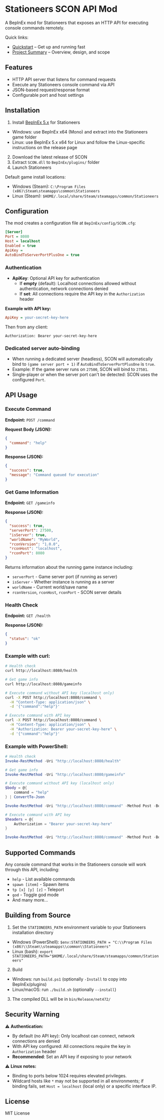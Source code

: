 # Stationeers SCON API Mod

A BepInEx mod for Stationeers that exposes an HTTP API for executing console commands remotely.

Quick links:

- [Quickstart](./QUICKSTART.md) – Get up and running fast
- [Project Summary](./PROJECT_SUMMARY.md) – Overview, design, and scope

## Features

- HTTP API server that listens for command requests
- Execute any Stationeers console command via API
- JSON-based request/response format
- Configurable port and host settings

## Installation

1. Install [BepInEx 5.x](https://github.com/BepInEx/BepInEx/releases) for Stationeers
  - Windows: use BepInEx x64 (Mono) and extract into the Stationeers game folder
  - Linux: use BepInEx 5.x x64 for Linux and follow the Linux-specific instructions on the release page
2. Download the latest release of SCON
3. Extract `SCON.dll` to `BepInEx/plugins/` folder
4. Launch Stationeers

Default game install locations:
- Windows (Steam): `C:\Program Files (x86)\Steam\steamapps\common\Stationeers`
- Linux (Steam): `$HOME/.local/share/Steam/steamapps/common/Stationeers`

## Configuration

The mod creates a configuration file at `BepInEx/config/SCON.cfg`:

```ini
[Server]
Port = 8080
Host = localhost
Enabled = true
ApiKey = 
AutoBindToServerPortPlusOne = true
```

### Authentication

- **ApiKey**: Optional API key for authentication
  - If **empty** (default): Localhost connections allowed without authentication, network connections denied
  - If **set**: All connections require the API key in the `Authorization` header
  
**Example with API key:**
```ini
ApiKey = your-secret-key-here
```

Then from any client:
```
Authorization: Bearer your-secret-key-here
```

### Dedicated server auto-binding

- When running a dedicated server (headless), SCON will automatically bind to `(game server port + 1)` if `AutoBindToServerPortPlusOne` is `true`.
- Example: If the game server runs on `27500`, SCON will bind to `27501`.
- Single-player or when the server port can't be detected: SCON uses the configured `Port`.

## API Usage

### Execute Command

**Endpoint:** `POST /command`

**Request Body (JSON):**
```json
{
  "command": "help"
}
```

**Response (JSON):**
```json
{
  "success": true,
  "message": "Command queued for execution"
}
```

### Get Game Information

**Endpoint:** `GET /gameinfo`

**Response (JSON):**
```json
{
  "success": true,
  "serverPort": 27500,
  "isServer": true,
  "worldName": "MyWorld",
  "rconVersion": "1.0.0",
  "rconHost": "localhost",
  "rconPort": 8080
}
```

Returns information about the running game instance including:
- `serverPort` - Game server port (if running as server)
- `isServer` - Whether instance is running as a server
- `worldName` - Current world/save name
- `rconVersion`, `rconHost`, `rconPort` - SCON server details

### Health Check

**Endpoint:** `GET /health`

**Response (JSON):**
```json
{
  "status": "ok"
}
```

### Example with curl:

```bash
# Health check
curl http://localhost:8080/health

# Get game info
curl http://localhost:8080/gameinfo

# Execute command without API key (localhost only)
curl -X POST http://localhost:8080/command \
  -H "Content-Type: application/json" \
  -d '{"command":"help"}'

# Execute command with API key
curl -X POST http://localhost:8080/command \
  -H "Content-Type: application/json" \
  -H "Authorization: Bearer your-secret-key-here" \
  -d '{"command":"help"}'
```

### Example with PowerShell:

```powershell
# Health check
Invoke-RestMethod -Uri "http://localhost:8080/health"

# Get game info
Invoke-RestMethod -Uri "http://localhost:8080/gameinfo"

# Execute command without API key (localhost only)
$body = @{
    command = "help"
} | ConvertTo-Json

Invoke-RestMethod -Uri "http://localhost:8080/command" -Method Post -Body $body -ContentType "application/json"

# Execute command with API key
$headers = @{
    Authorization = "Bearer your-secret-key-here"
}

Invoke-RestMethod -Uri "http://localhost:8080/command" -Method Post -Body $body -ContentType "application/json" -Headers $headers
```

## Supported Commands

Any console command that works in the Stationeers console will work through this API, including:
- `help` - List available commands
- `spawn [item]` - Spawn items
- `tp [x] [y] [z]` - Teleport
- `god` - Toggle god mode
- And many more...

## Building from Source

1. Set the `STATIONEERS_PATH` environment variable to your Stationeers installation directory
  - Windows (PowerShell): `$env:STATIONEERS_PATH = "C:\\Program Files (x86)\\Steam\\steamapps\\common\\Stationeers"`
  - Linux (bash): `export STATIONEERS_PATH="$HOME/.local/share/Steam/steamapps/common/Stationeers"`
2. Build
  - Windows: run `build.ps1` (optionally `-Install` to copy into BepInEx/plugins)
  - Linux/macOS: run `./build.sh` (optionally `--install`)
3. The compiled DLL will be in `bin/Release/net472/`

## Security Warning

⚠️ **Authentication:**
- By default (no API key): Only localhost can connect, network connections are denied
- With API key configured: All connections require the key in `Authorization` header
- **Recommended**: Set an API key if exposing to your network

⚠️ **Linux notes:**
- Binding to ports below 1024 requires elevated privileges.
- Wildcard hosts like `*` may not be supported in all environments; if binding fails, set `Host = localhost` (local only) or a specific interface IP.

## License

MIT License

